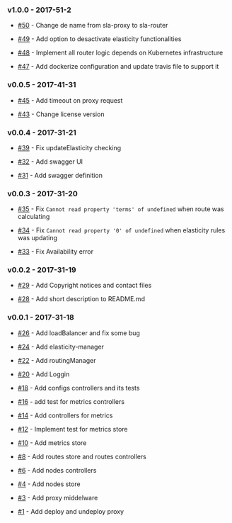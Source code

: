 ### v1.0.0 - 2017-51-2

- [#50](https://github.com/isa-group/governify-elasticity-test-sla-router/issues/50) - Change de name from sla-proxy to sla-router

- [#49](https://github.com/isa-group/governify-elasticity-test-sla-router/issues/49) - Add option to desactivate elasticity functionalities 

- [#48](https://github.com/isa-group/governify-elasticity-test-sla-router/issues/48) - Implement all router logic depends on Kubernetes infrastructure 

- [#47](https://github.com/isa-group/governify-elasticity-test-sla-router/issues/47) - Add dockerize configuration and update travis file to support it

### v0.0.5 - 2017-41-31

- [#45](https://github.com/isa-group/governify-elasticity-test-sla-proxy/issues/45) - Add timeout on proxy request

- [#43](https://github.com/isa-group/governify-elasticity-test-sla-proxy/issues/43) - Change license version

### v0.0.4 - 2017-31-21

- [#39](https://github.com/isa-group/governify-elasticity-test-sla-proxy/issues/39) - Fix updateElasticity checking 

- [#32](https://github.com/isa-group/governify-elasticity-test-sla-proxy/issues/32) - Add swagger UI 

- [#31](https://github.com/isa-group/governify-elasticity-test-sla-proxy/issues/31) - Add swagger definition

### v0.0.3 - 2017-31-20

- [#35](https://github.com/isa-group/governify-elasticity-test-sla-proxy/issues/35) - Fix `Cannot read property 'terms' of undefined` when route was calculating

- [#34](https://github.com/isa-group/governify-elasticity-test-sla-proxy/issues/34) - Fix `Cannot read property '0' of undefined` when elasticity rules was updating

- [#33](https://github.com/isa-group/governify-elasticity-test-sla-proxy/issues/33) - Fix Availability error

### v0.0.2 - 2017-31-19

- [#29](https://github.com/isa-group/governify-elasticity-test-sla-proxy/issues/29) - Add Copyright notices and contact files

- [#28](https://github.com/isa-group/governify-elasticity-test-sla-proxy/issues/28) - Add short description to README.md

### v0.0.1 - 2017-31-18

- [#26](https://github.com/isa-group/governify-elasticity-test-sla-proxy/issues/26) - Add loadBalancer and fix some bug

- [#24](https://github.com/isa-group/governify-elasticity-test-sla-proxy/issues/24) - Add elasticity-manager

- [#22](https://github.com/isa-group/governify-elasticity-test-sla-proxy/issues/22) - Add routingManager

- [#20](https://github.com/isa-group/governify-elasticity-test-sla-proxy/issues/20) - Add Loggin

- [#18](https://github.com/isa-group/governify-elasticity-test-sla-proxy/issues/18) - Add configs controllers and its tests

- [#16](https://github.com/isa-group/governify-elasticity-test-sla-proxy/issues/16) - add test for metrics controllers

- [#14](https://github.com/isa-group/governify-elasticity-test-sla-proxy/issues/14) - Add controllers for metrics

- [#12](https://github.com/isa-group/governify-elasticity-test-sla-proxy/issues/12) - Implement test for metrics store

- [#10](https://github.com/isa-group/governify-elasticity-test-sla-proxy/issues/10) - Add metrics store

- [#8](https://github.com/isa-group/governify-elasticity-test-sla-proxy/issues/8) - Add routes store and routes controllers

- [#6](https://github.com/isa-group/governify-elasticity-test-sla-proxy/issues/6) - Add nodes controllers

- [#4](https://github.com/isa-group/governify-elasticity-test-sla-proxy/issues/4) - Add nodes store

- [#3](https://github.com/isa-group/governify-elasticity-test-sla-proxy/issues/3) - Add proxy middelware

- [#1](https://github.com/isa-group/governify-elasticity-test-sla-proxy/issues/1) - Add deploy and undeploy proxy 

